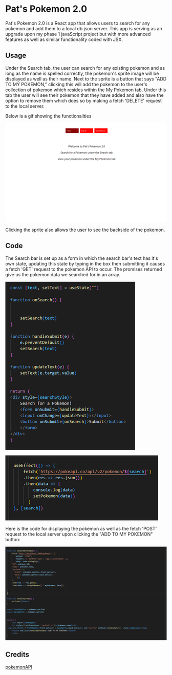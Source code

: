 # Pat's Pokemon 2.0

Pat's Pokemon 2.0 is a React app that allows users to search for any pokemon and add them to a local db.json server. This app is serving as an upgrade upon my phase 1 javaScript project but with more advanced features as well as similar functionality coded with JSX.

## Usage

Under the Search tab, the user can search for any existing pokemon and as long as the name is spelled correctly, the pokemon's sprite image will be displayed as well as their name. Next to the sprite is a button that says "ADD TO MY POKEMON," clicking this will add the pokemon to the user's collection of pokemon which resides within the My Pokemon tab. Under this tab the user will see their pokemon that they have added and also have the option to remove them which does so by making a fetch 'DELETE' request to the local server.

Below is a gif showing the functionalities

![Alt Text](https://raw.githubusercontent.com/patrickmason73/phase-2-project/main/pats%20pokemon.gif)

Clicking the sprite also allows the user to see the backside of the pokemon.

## Code

The Search bar is set up as a form in which the search bar's text has it's own state, updating this state by typing in the box then submitting it causes a fetch 'GET' request to the pokemon API to occur. The promises returned give us the pokemon data we searched for in an array.

![Alt Text](https://raw.githubusercontent.com/patrickmason73/phase-2-project/main/phase%202%20proj%20cap.PNG)  

![Alt Text](https://raw.githubusercontent.com/patrickmason73/phase-2-project/main/phase%202%20proj%20cap%202.PNG)

Here is the code for displaying the pokemon as well as the fetch 'POST' request to the local server upon clicking the "ADD TO MY POKEMON" button:

![Alt Text](https://raw.githubusercontent.com/patrickmason73/phase-2-project/main/phase%202%20proj%20cap%203.PNG)



## Credits

[pokemonAPI](https://pokeapi.co/)
